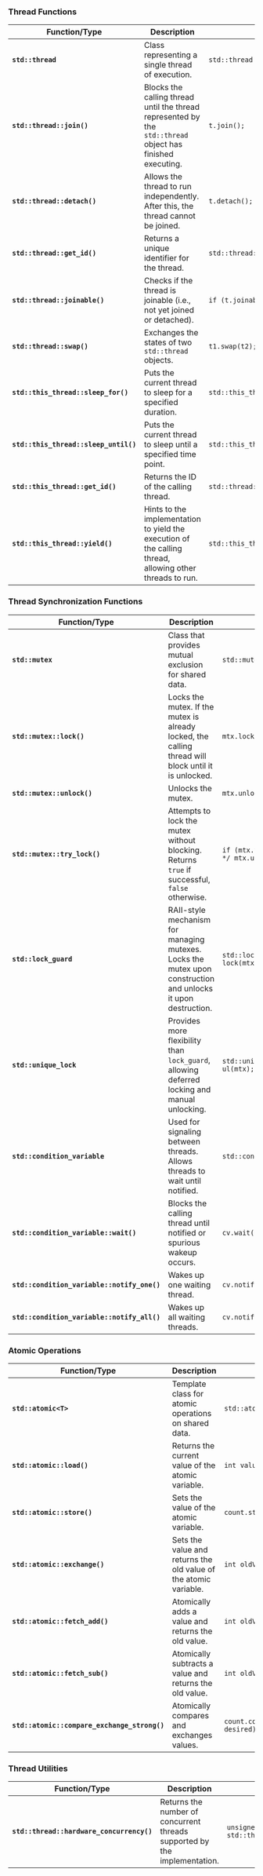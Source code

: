 ### Thread Functions

| **Function/Type**                     | **Description**                                                                                           | **Example**                                                 |
|---------------------------------------|-----------------------------------------------------------------------------------------------------------|-------------------------------------------------------------|
| **`std::thread`**                     | Class representing a single thread of execution.                                                          | `std::thread t(myFunction);`                               |
| **`std::thread::join()`**            | Blocks the calling thread until the thread represented by the `std::thread` object has finished executing.| `t.join();`                                                |
| **`std::thread::detach()`**          | Allows the thread to run independently. After this, the thread cannot be joined.                         | `t.detach();`                                             |
| **`std::thread::get_id()`**          | Returns a unique identifier for the thread.                                                              | `std::thread::id tid = t.get_id();`                       |
| **`std::thread::joinable()`**        | Checks if the thread is joinable (i.e., not yet joined or detached).                                     | `if (t.joinable()) t.join();`                             |
| **`std::thread::swap()`**            | Exchanges the states of two `std::thread` objects.                                                       | `t1.swap(t2);`                                           |
| **`std::this_thread::sleep_for()`**  | Puts the current thread to sleep for a specified duration.                                               | `std::this_thread::sleep_for(std::chrono::seconds(1));`   |
| **`std::this_thread::sleep_until()`**| Puts the current thread to sleep until a specified time point.                                          | `std::this_thread::sleep_until(timePoint);`               |
| **`std::this_thread::get_id()`**     | Returns the ID of the calling thread.                                                                     | `std::thread::id myId = std::this_thread::get_id();`      |
| **`std::this_thread::yield()`**      | Hints to the implementation to yield the execution of the calling thread, allowing other threads to run.| `std::this_thread::yield();`                               |

### Thread Synchronization Functions

| **Function/Type**                     | **Description**                                                                                           | **Example**                                                 |
|---------------------------------------|-----------------------------------------------------------------------------------------------------------|-------------------------------------------------------------|
| **`std::mutex`**                      | Class that provides mutual exclusion for shared data.                                                   | `std::mutex mtx;`                                         |
| **`std::mutex::lock()`**             | Locks the mutex. If the mutex is already locked, the calling thread will block until it is unlocked.     | `mtx.lock();`                                             |
| **`std::mutex::unlock()`**           | Unlocks the mutex.                                                                                        | `mtx.unlock();`                                           |
| **`std::mutex::try_lock()`**         | Attempts to lock the mutex without blocking. Returns `true` if successful, `false` otherwise.           | `if (mtx.try_lock()) { /* ... */ mtx.unlock(); }`        |
| **`std::lock_guard`**                 | RAII-style mechanism for managing mutexes. Locks the mutex upon construction and unlocks it upon destruction.| `std::lock_guard<std::mutex> lock(mtx);`                 |
| **`std::unique_lock`**                | Provides more flexibility than `lock_guard`, allowing deferred locking and manual unlocking.              | `std::unique_lock<std::mutex> ul(mtx);`                  |
| **`std::condition_variable`**         | Used for signaling between threads. Allows threads to wait until notified.                                | `std::condition_variable cv;`                              |
| **`std::condition_variable::wait()`** | Blocks the calling thread until notified or spurious wakeup occurs.                                        | `cv.wait(lock);`                                         |
| **`std::condition_variable::notify_one()`** | Wakes up one waiting thread.                                                                             | `cv.notify_one();`                                        |
| **`std::condition_variable::notify_all()`** | Wakes up all waiting threads.                                                                            | `cv.notify_all();`                                        |

### Atomic Operations

| **Function/Type**                     | **Description**                                                                                           | **Example**                                                 |
|---------------------------------------|-----------------------------------------------------------------------------------------------------------|-------------------------------------------------------------|
| **`std::atomic<T>`**                 | Template class for atomic operations on shared data.                                                    | `std::atomic<int> count(0);`                               |
| **`std::atomic::load()`**            | Returns the current value of the atomic variable.                                                        | `int value = count.load();`                                 |
| **`std::atomic::store()`**           | Sets the value of the atomic variable.                                                                    | `count.store(10);`                                         |
| **`std::atomic::exchange()`**        | Sets the value and returns the old value of the atomic variable.                                         | `int oldValue = count.exchange(20);`                       |
| **`std::atomic::fetch_add()`**       | Atomically adds a value and returns the old value.                                                       | `int oldValue = count.fetch_add(1);`                       |
| **`std::atomic::fetch_sub()`**       | Atomically subtracts a value and returns the old value.                                                  | `int oldValue = count.fetch_sub(1);`                       |
| **`std::atomic::compare_exchange_strong()`** | Atomically compares and exchanges values.                                                             | `count.compare_exchange_strong(expected, desired);`        |

### Thread Utilities

| **Function/Type**                     | **Description**                                                                                           | **Example**                                                 |
|---------------------------------------|-----------------------------------------------------------------------------------------------------------|-------------------------------------------------------------|
| **`std::thread::hardware_concurrency()`** | Returns the number of concurrent threads supported by the implementation.                              | `unsigned int nThreads = std::thread::hardware_concurrency();` |
